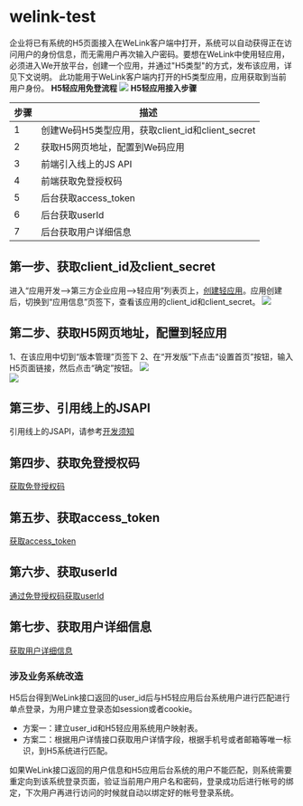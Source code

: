 # welink-test
企业将已有系统的H5页面接入在WeLink客户端中打开，系统可以自动获得正在访问用户的身份信息，而无需用户再次输入户密码。要想在WeLink中使用轻应用，必须进入We开放平台，创建一个应用，并通过"H5类型"的方式，发布该应用，详见下文说明。
此功能用于WeLink客户端内打开的H5类型应用，应用获取到当前用户身份。
**H5轻应用免登流程**
![](https://cdn.nlark.com/yuque/0/2022/png/23158952/1645529885867-a16e0007-2dab-4f18-b1ea-54a624c02da0.png#clientId=u3b70d4ad-8221-4&crop=0&crop=0&crop=1&crop=1&from=paste&id=uc467b9d3&margin=%5Bobject%20Object%5D&originHeight=471&originWidth=865&originalType=url&ratio=1&rotation=0&showTitle=false&status=done&style=none&taskId=uf8e8b0d4-7863-40e2-b669-1b34806bcd5&title=)
**H5轻应用接入步骤**

| **步骤** | **描述** |
| --- | --- |
| 1 | 创建We码H5类型应用，获取client_id和client_secret |
| 2 | 获取H5网页地址，配置到We码应用 |
| 3 | 前端引入线上的JS API |
| 4 | 前端获取免登授权码 |
| 5 | 后台获取access_token |
| 6 | 后台获取userId |
| 7 | 后台获取用户详细信息 |

## 第一步、获取client_id及client_secret
进入“应用开发—>第三方企业应用—>轻应用”列表页上，[创建轻应用](https://open.welink.huaweicloud.com/docs/#/990hh0/whokyc/cqz3qu)。应用创建后，切换到“应用信息”页签下，查看该应用的client_id和client_secret。
![](https://cdn.nlark.com/yuque/0/2022/png/23158952/1645529886079-829bdcb8-6377-4019-a622-536bb4fe2092.png#clientId=u3b70d4ad-8221-4&crop=0&crop=0&crop=1&crop=1&from=paste&id=u2d19dfdc&margin=%5Bobject%20Object%5D&originHeight=353&originWidth=1086&originalType=url&ratio=1&rotation=0&showTitle=false&status=done&style=none&taskId=u6e0518f0-eb8f-44a9-88b2-500bfd95b6e&title=)
## 第二步、获取H5网页地址，配置到轻应用
1、在该应用中切到“版本管理”页签下
2、在“开发版”下点击“设置首页”按钮，输入H5页面链接，然后点击“确定”按钮。
![](https://cdn.nlark.com/yuque/0/2022/png/23158952/1645529885751-479a4b38-1142-48cd-acf7-0e8d555a5d7f.png#clientId=u3b70d4ad-8221-4&crop=0&crop=0&crop=1&crop=1&from=paste&id=ua194852a&margin=%5Bobject%20Object%5D&originHeight=287&originWidth=1456&originalType=url&ratio=1&rotation=0&showTitle=false&status=done&style=none&taskId=ue5f4a19e-0742-4546-889f-fe27bf829e9&title=)  
![](https://cdn.nlark.com/yuque/0/2022/png/23158952/1645529885742-9dbee4ec-02a7-431e-8550-92f2b1d0c551.png#clientId=u3b70d4ad-8221-4&crop=0&crop=0&crop=1&crop=1&from=paste&id=uf58c5f02&margin=%5Bobject%20Object%5D&originHeight=271&originWidth=1468&originalType=url&ratio=1&rotation=0&showTitle=false&status=done&style=none&taskId=u8cd92d36-45a7-462e-9555-19fb35f92c0&title=)  
## 第三步、引用线上的JSAPI
引用线上的JSAPI，请参考[开发须知](https://open.welink.huaweicloud.com/docs/#/990hh0/whokyc/41ysvy)
## 第四步、获取免登授权码
[获取免登授权码](https://open.welink.huaweicloud.com/docs/#/990hh0/whokyc/48s22j)
## 第五步、获取access_token
[获取access_token](https://open.welink.huaweicloud.com/docs/#/990hh0/whokyc/q76fsn)
## 第六步、获取userId
[通过免登授权码获取userId](https://open.welink.huaweicloud.com/docs/#/990hh0/whokyc/p0n1j0)
## 第七步、获取用户详细信息
[获取用户详细信息](https://open.welink.huaweicloud.com/docs/#/990hh0/whokyc/b6yxfm)
### 涉及业务系统改造
H5后台得到WeLink接口返回的user_id后与H5轻应用后台系统用户进行匹配进行单点登录，为用户建立登录态如session或者cookie。

- 方案一：建立user_id和H5轻应用系统用户映射表。
- 方案二：根据用户详情接口获取用户详情字段，根据手机号或者邮箱等唯一标识，到H5系统进行匹配。

如果WeLink接口返回的用户信息和H5应用后台系统的用户不能匹配，则系统需要重定向到该系统登录页面，验证当前用户用户名和密码，登录成功后进行帐号的绑定，下次用户再进行访问的时候就自动以绑定好的帐号登录系统。
